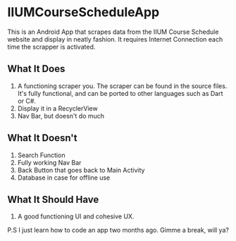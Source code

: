 # IIUMCourseScheduleApp
This is an Android App that scrapes data from the IIUM Course Schedule website and display in neatly fashion.
It requires Internet Connection each time the scrapper is activated.

## What It Does
1. A functioning scraper you. The scraper can be found in the source files. It's fully functional, and can be ported to other languages such as Dart or C#.
2. Display it in a RecyclerView
3. Nav Bar, but doesn't do much

## What It Doesn't
1. Search Function
2. Fully working Nav Bar
3. Back Button that goes back to Main Activity
4. Database in case for offline use

## What It Should Have
1. A good functioning UI and cohesive UX.

P.S I just learn how to code an app two months ago. Gimme a break, will ya?
